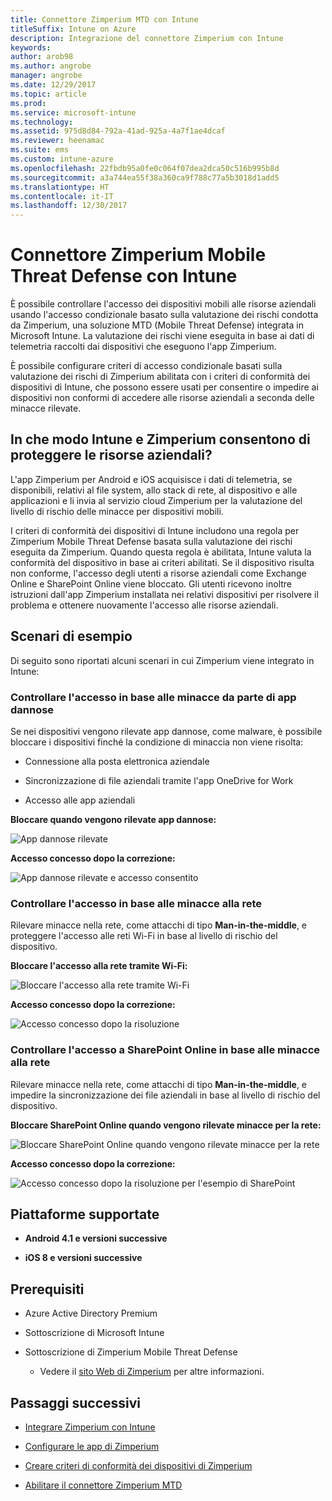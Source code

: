 ```yaml
---
title: Connettore Zimperium MTD con Intune
titleSuffix: Intune on Azure
description: Integrazione del connettore Zimperium con Intune
keywords: 
author: arob98
ms.author: angrobe
manager: angrobe
ms.date: 12/29/2017
ms.topic: article
ms.prod: 
ms.service: microsoft-intune
ms.technology: 
ms.assetid: 975d8d84-792a-41ad-925a-4a7f1ae4dcaf
ms.reviewer: heenamac
ms.suite: ems
ms.custom: intune-azure
ms.openlocfilehash: 22fbdb95a0fe0c064f07dea2dca50c516b995b8d
ms.sourcegitcommit: a3a744ea55f38a360ca9f788c77a5b3018d1add5
ms.translationtype: HT
ms.contentlocale: it-IT
ms.lasthandoff: 12/30/2017
---
```

# <a name="zimperium-mobile-threat-defense-connector-with-intune"></a>Connettore Zimperium Mobile Threat Defense con Intune

È possibile controllare l'accesso dei dispositivi mobili alle risorse aziendali usando l'accesso condizionale basato sulla valutazione dei rischi condotta da Zimperium, una soluzione MTD (Mobile Threat Defense) integrata in Microsoft Intune. La valutazione dei rischi viene eseguita in base ai dati di telemetria raccolti dai dispositivi che eseguono l'app Zimperium.

È possibile configurare criteri di accesso condizionale basati sulla valutazione dei rischi di Zimperium abilitata con i criteri di conformità dei dispositivi di Intune, che possono essere usati per consentire o impedire ai dispositivi non conformi di accedere alle risorse aziendali a seconda delle minacce rilevate.

## <a name="how-do-intune-and-zimperium-help-protect-your-company-resources"></a>In che modo Intune e Zimperium consentono di proteggere le risorse aziendali?

L'app Zimperium per Android e iOS acquisisce i dati di telemetria, se disponibili, relativi al file system, allo stack di rete, al dispositivo e alle applicazioni e li invia al servizio cloud Zimperium per la valutazione del livello di rischio delle minacce per dispositivi mobili.

I criteri di conformità dei dispositivi di Intune includono una regola per Zimperium Mobile Threat Defense basata sulla valutazione dei rischi eseguita da Zimperium. Quando questa regola è abilitata, Intune valuta la conformità del dispositivo in base ai criteri abilitati. Se il dispositivo risulta non conforme, l'accesso degli utenti a risorse aziendali come Exchange Online e SharePoint Online viene bloccato. Gli utenti ricevono inoltre istruzioni dall'app Zimperium installata nei relativi dispositivi per risolvere il problema e ottenere nuovamente l'accesso alle risorse aziendali.

## <a name="sample-scenarios"></a>Scenari di esempio

Di seguito sono riportati alcuni scenari in cui Zimperium viene integrato in Intune:

### <a name="control-access-based-on-threats-from-malicious-apps"></a>Controllare l'accesso in base alle minacce da parte di app dannose

Se nei dispositivi vengono rilevate app dannose, come malware, è possibile bloccare i dispositivi finché la condizione di minaccia non viene risolta:

-   Connessione alla posta elettronica aziendale

-   Sincronizzazione di file aziendali tramite l'app OneDrive for Work

-   Accesso alle app aziendali

**Bloccare quando vengono rilevate app dannose:**

![App dannose rilevate](./media/Maliciousapps_blocked_Zimperium.png)

**Accesso concesso dopo la correzione:**

![App dannose rilevate e accesso consentito](./media/maliciousapps_unblocked_Zimperium.png)

### <a name="control-access-based-on-threat-to-network"></a>Controllare l'accesso in base alle minacce alla rete

Rilevare minacce nella rete, come attacchi di tipo **Man-in-the-middle**, e proteggere l'accesso alle reti Wi-Fi in base al livello di rischio del dispositivo.

**Bloccare l'accesso alla rete tramite Wi-Fi:**

![Bloccare l'accesso alla rete tramite Wi-Fi](./media/network_wifi_blocked_Zimperium.png)

**Accesso concesso dopo la correzione:**

![Accesso concesso dopo la risoluzione](./media/network_wifi_unblocked_Zimperium.png)

### <a name="control-access-to-sharepoint-online-based-on-threat-to-network"></a>Controllare l'accesso a SharePoint Online in base alle minacce alla rete

Rilevare minacce nella rete, come attacchi di tipo **Man-in-the-middle**, e impedire la sincronizzazione dei file aziendali in base al livello di rischio del dispositivo.

**Bloccare SharePoint Online quando vengono rilevate minacce per la rete:**

![Bloccare SharePoint Online quando vengono rilevate minacce per la rete](./media/network_spo_blocked_Zimperium.png)

**Accesso concesso dopo la correzione:**

![Accesso concesso dopo la risoluzione per l'esempio di SharePoint](./media/network_spo_unblocked_Zimperium.png)

## <a name="supported-platforms"></a>Piattaforme supportate

-   **Android 4.1 e versioni successive**

-   **iOS 8 e versioni successive**

## <a name="prerequisites"></a>Prerequisiti

-   Azure Active Directory Premium

-   Sottoscrizione di Microsoft Intune

-   Sottoscrizione di Zimperium Mobile Threat Defense

    -   Vedere il [sito Web di Zimperium](https://www.zimperium.com/zips-mobile-ips) per altre informazioni.

## <a name="next-steps"></a>Passaggi successivi

- [Integrare Zimperium con Intune](zimperium-mtd-connector-integration.md)

- [Configurare le app di Zimperium](mtd-apps-ios-app-configuration-policy-add-assign.md)

- [Creare criteri di conformità dei dispositivi di Zimperium](mtd-device-compliance-policy-create.md)

- [Abilitare il connettore Zimperium MTD](mtd-connector-enable.md)
